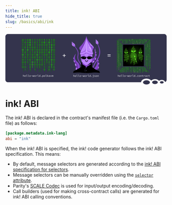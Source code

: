 ```yaml
---
title: ink! ABI
hide_title: true
slug: /basics/abi/ink
---
```


![Metadata Title Picture](/img/title/metadata-revive.svg)

# ink! ABI

The ink! ABI is declared in the contract's manifest file (i.e. the `Cargo.toml` file) 
as follows:

```toml
[package.metadata.ink-lang]
abi = "ink"
```

When the ink! ABI is specified, the ink! code generator follows the ink! ABI specification. 
This means:

- By default, message selectors are generated according to the
  [ink! ABI specification for selectors][ink-spec-selector].
- Message selectors can be manually overridden using the [`selector` attribute][selector-attribute].
- Parity's [SCALE Codec][scale-codec] is used for input/output encoding/decoding.
- Call builders (used for making cross-contract calls) are generated for ink! ABI
  calling conventions.

[ink-spec-selector]: ../selectors
[selector-attribute]: ../../macros-attributes/selector
[scale-codec]: https://docs.rs/parity-scale-codec/latest/parity_scale_codec
